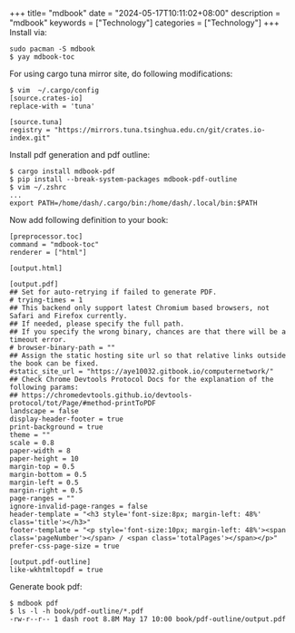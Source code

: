 +++
title= "mdbook"
date = "2024-05-17T10:11:02+08:00"
description = "mdbook"
keywords = ["Technology"]
categories = ["Technology"]
+++
Install via:    

```
sudo pacman -S mdbook
$ yay mdbook-toc
```
For using cargo tuna mirror site, do following modifications:    

```
$ vim  ~/.cargo/config 
[source.crates-io]
replace-with = 'tuna'

[source.tuna]
registry = "https://mirrors.tuna.tsinghua.edu.cn/git/crates.io-index.git"
```
Install pdf generation and pdf outline:    

```
$ cargo install mdbook-pdf
$ pip install --break-system-packages mdbook-pdf-outline
$ vim ~/.zshrc
...
export PATH=/home/dash/.cargo/bin:/home/dash/.local/bin:$PATH
```
Now add following definition to your book:    

```
[preprocessor.toc]
command = "mdbook-toc"
renderer = ["html"]

[output.html]

[output.pdf]
## Set for auto-retrying if failed to generate PDF.
# trying-times = 1
## This backend only support latest Chromium based browsers, not Safari and Firefox currently.
## If needed, please specify the full path.
## If you specify the wrong binary, chances are that there will be a timeout error.
# browser-binary-path = ""
## Assign the static hosting site url so that relative links outside the book can be fixed.
#static_site_url = "https://aye10032.gitbook.io/computernetwork/"
## Check Chrome Devtools Protocol Docs for the explanation of the following params:
## https://chromedevtools.github.io/devtools-protocol/tot/Page/#method-printToPDF
landscape = false
display-header-footer = true
print-background = true
theme = ""
scale = 0.8
paper-width = 8
paper-height = 10
margin-top = 0.5
margin-bottom = 0.5
margin-left = 0.5
margin-right = 0.5
page-ranges = ""
ignore-invalid-page-ranges = false
header-template = "<h3 style='font-size:8px; margin-left: 48%' class='title'></h3>"
footer-template = "<p style='font-size:10px; margin-left: 48%'><span class='pageNumber'></span> / <span class='totalPages'></span></p>"
prefer-css-page-size = true

[output.pdf-outline]
like-wkhtmltopdf = true
```
Generate book pdf:    

```
$ mdbook pdf
$ ls -l -h book/pdf-outline/*.pdf
-rw-r--r-- 1 dash root 8.8M May 17 10:00 book/pdf-outline/output.pdf
```

